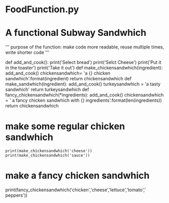 # FoodFunction.py
# A functional Subway Sandwhich
''' purpose of the function: make code more readable, reuse multiple times, write shorter code
'''

def add_and_cook():
    print('Select bread')
    print('Selct Cheese')
    print('Put it in the toaster')
    print('Take it out')
def make_chickensandwhich(ingredient):
    add_and_cook()
    chickensandwhich= 'a {} chicken sandwhich'.format(ingredient)
    return chickensandwhich
def make_sandwhich(ingredient):
    add_and_cook()
    turkeysandwhich = 'a tasty sandwhich'
    return turkeysandwhich
def fancy_chickensandwhich(*ingredients):
    add_and_cook()
    chickensandwhich = ' a fancy chicken sandwhich with {} ingredients'.format(len(ingredients))
    return chickensandwhich
# make some regular chicken sandwhich
    print(make_chickensandwhich('cheese'))
    print(make_chickensandwhich('sauce'))

# make a fancy chicken sandwhich
print(fancy_chickensandwhich('chicken','cheese','lettuce','tomato',' peppers'))
